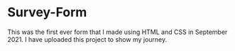 # Survey-Form
This was the first ever form that I made using HTML and CSS in September 2021. I have uploaded this project to show my journey.
